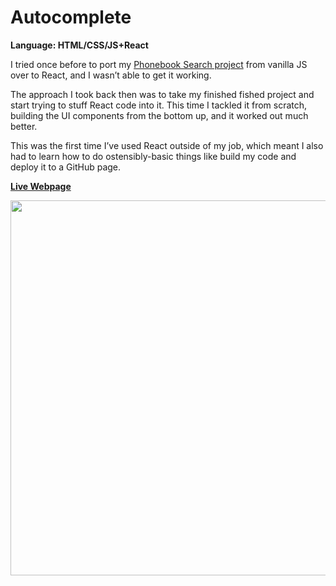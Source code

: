 # Autocomplete
<strong>Language: HTML/CSS/JS+React</strong>

I tried once before to port my <a href="https://github.com/dargaCode/PhonebookSearch">Phonebook Search project</a> from vanilla JS over to React, and I wasn’t able to get it working.

The approach I took back then was to take my finished fished project and start trying to stuff React code into it. This time I tackled it from scratch, building the UI components from the bottom up, and it worked out much better.

This was the first time I’ve used React outside of my job, which meant I also had to learn how to do ostensibly-basic things like build my code and deploy it to a GitHub page.

<a href="http://dargacode.com/Autocomplete/"><b>Live Webpage</b></a>

<img src ="http://68.media.tumblr.com/644137cbe5972890e8a11476b5231f4b/tumblr_inline_op342y4Nkc1tvc5hi_1280.png" width="600">
